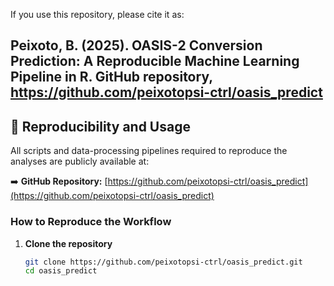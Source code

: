 If you use this repository, please cite it as:

Peixoto, B. (2025). OASIS-2 Conversion Prediction: A Reproducible Machine Learning Pipeline in R. GitHub repository, https://github.com/peixotopsi-ctrl/oasis_predict
---

## 🔁 Reproducibility and Usage

All scripts and data-processing pipelines required to reproduce the analyses are publicly available at:

➡️ **GitHub Repository:** [https://github.com/peixotopsi-ctrl/oasis_predict](https://github.com/peixotopsi-ctrl/oasis_predict)

### How to Reproduce the Workflow

1. **Clone the repository**
   ```bash
   git clone https://github.com/peixotopsi-ctrl/oasis_predict.git
   cd oasis_predict
